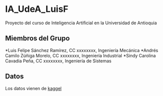 # IA_UdeA_LuisF
Proyecto del curso de Inteligencia Artificial en la Universidad de Antioquia
## Miembros del Grupo
*Luis Felipe Sánchez Ramírez, CC xxxxxxxx, Ingeniería Mecánica
*Andrés Camilo Zúñiga Morelo, CC xxxxxxxx, Ingeniería Industrial
*Sindy Carolina Cavadia Peña, CC xxxxxxxx, Ingeniería de Sistemas

## Datos
Los datos vienen de [kaggel](https://www.kaggle.com/competitions/tabular-playground-series-mar-2021)
